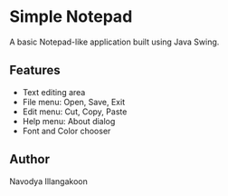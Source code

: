 
# Simple Notepad

A basic Notepad-like application built using Java Swing.

## Features
- Text editing area
- File menu: Open, Save, Exit
- Edit menu: Cut, Copy, Paste
- Help menu: About dialog
- Font and Color chooser 


## Author
Navodya Illangakoon

